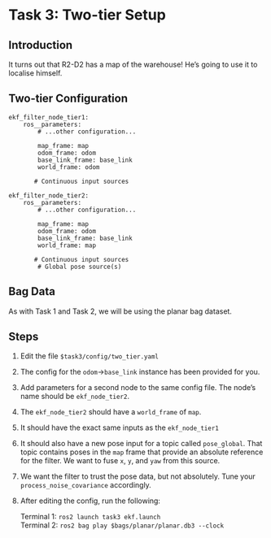 # Task 3: Two-tier Setup

## Introduction

It turns out that R2-D2 has a map of the warehouse! He’s going to use it to localise himself.

## Two-tier Configuration

```
ekf_filter_node_tier1:
    ros__parameters:
        # ...other configuration...

        map_frame: map
        odom_frame: odom
        base_link_frame: base_link
        world_frame: odom

	   # Continuous input sources

ekf_filter_node_tier2:
    ros__parameters:
        # ...other configuration...

        map_frame: map
        odom_frame: odom
        base_link_frame: base_link
        world_frame: map

	   # Continuous input sources
        # Global pose source(s)

```

## Bag Data

As with Task 1 and Task 2, we will be using the planar bag dataset.

## Steps

1. Edit the file `$task3/config/two_tier.yaml`
1. The config for the `odom`->`base_link` instance has been provided for you.
1. Add parameters for a second node to the same config file. The node’s name should be `ekf_node_tier2`.
1. The `ekf_node_tier2` should have a `world_frame` of `map`.
1. It should have the exact same inputs as the `ekf_node_tier1`
1. It should also have a new pose input for a topic called `pose_global`. That topic contains poses in the `map` frame that provide an absolute reference for the filter. We want to fuse `x`, `y`, and `yaw` from this source.
1. We want the filter to trust the pose data, but not absolutely. Tune your `process_noise_covariance` accordingly.
1. After editing the config, run the following:

    Terminal 1: `ros2 launch task3 ekf.launch`  
    Terminal 2: `ros2 bag play $bags/planar/planar.db3 --clock`
